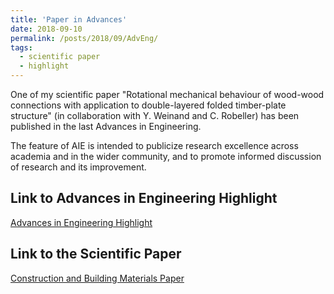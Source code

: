 ```yaml
---
title: 'Paper in Advances'
date: 2018-09-10
permalink: /posts/2018/09/AdvEng/
tags:
  - scientific paper
  - highlight
---
```

One of my scientific paper "Rotational mechanical behaviour of wood-wood connections with application to double-layered folded timber-plate structure" (in collaboration with Y. Weinand and C. Robeller) has been published in the last Advances in Engineering.

The feature of AIE is intended to publicize research excellence across academia and in the wider community, and to promote informed discussion of research and its improvement.

Link to Advances in Engineering Highlight
------
[Advances in Engineering Highlight](https://advanceseng.com/new-timber-construction-system-wood-connections/)

Link to the Scientific Paper
------
[Construction and Building Materials Paper](https://doi.org/10.1016/j.conbuildmat.2017.12.178)
